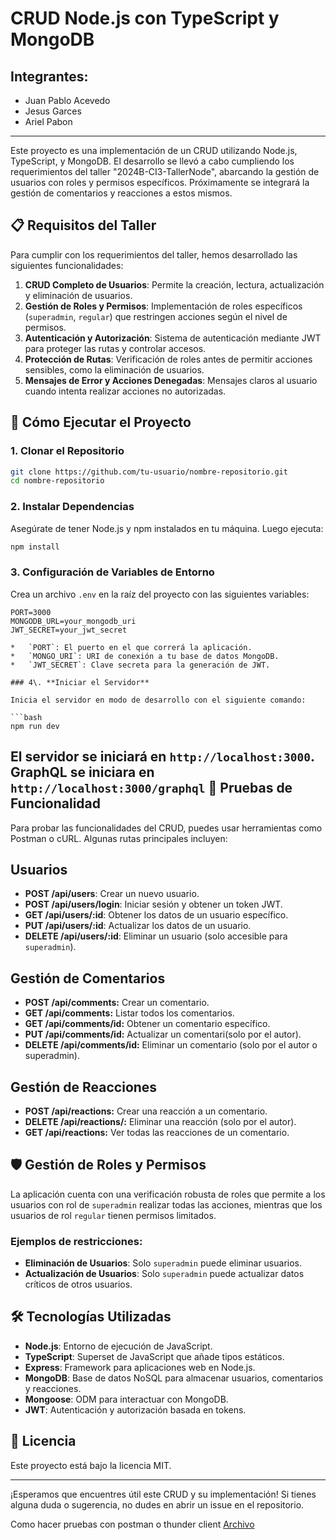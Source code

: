 # CRUD Node.js con TypeScript y MongoDB

## Integrantes:
- Juan Pablo Acevedo
- Jesus Garces
- Ariel Pabon

---

Este proyecto es una implementación de un CRUD utilizando Node.js, TypeScript, y MongoDB. El desarrollo se llevó a cabo cumpliendo los requerimientos del taller "2024B-CI3-TallerNode", abarcando la gestión de usuarios con roles y permisos específicos. Próximamente se integrará la gestión de comentarios y reacciones a estos mismos.

## 📋 Requisitos del Taller

Para cumplir con los requerimientos del taller, hemos desarrollado las siguientes funcionalidades:

1. **CRUD Completo de Usuarios**: Permite la creación, lectura, actualización y eliminación de usuarios.
2. **Gestión de Roles y Permisos**: Implementación de roles específicos (`superadmin`, `regular`) que restringen acciones según el nivel de permisos.
3. **Autenticación y Autorización**: Sistema de autenticación mediante JWT para proteger las rutas y controlar accesos.
4. **Protección de Rutas**: Verificación de roles antes de permitir acciones sensibles, como la eliminación de usuarios.
5. **Mensajes de Error y Acciones Denegadas**: Mensajes claros al usuario cuando intenta realizar acciones no autorizadas.

## 🚀 Cómo Ejecutar el Proyecto

### 1. **Clonar el Repositorio**


```bash
git clone https://github.com/tu-usuario/nombre-repositorio.git
cd nombre-repositorio

````

### 2\. **Instalar Dependencias**

Asegúrate de tener Node.js y npm instalados en tu máquina. Luego ejecuta:

```bash
npm install
```

### 3\. **Configuración de Variables de Entorno**

Crea un archivo `.env` en la raíz del proyecto con las siguientes variables:

```env
PORT=3000
MONGODB_URL=your_mongodb_uri
JWT_SECRET=your_jwt_secret
```
```
*   `PORT`: El puerto en el que correrá la aplicación.
*   `MONGO_URI`: URI de conexión a tu base de datos MongoDB.
*   `JWT_SECRET`: Clave secreta para la generación de JWT.

### 4\. **Iniciar el Servidor**

Inicia el servidor en modo de desarrollo con el siguiente comando:

```bash
npm run dev
```

El servidor se iniciará en `http://localhost:3000`.
GraphQL se iniciara en `http://localhost:3000/graphql`
🧪 Pruebas de Funcionalidad
---------------------------

Para probar las funcionalidades del CRUD, puedes usar herramientas como Postman o cURL. Algunas rutas principales incluyen:

## Usuarios

*   **POST /api/users**: Crear un nuevo usuario.
*   **POST /api/users/login**: Iniciar sesión y obtener un token JWT.
*   **GET /api/users/:id**: Obtener los datos de un usuario específico.
*   **PUT /api/users/:id**: Actualizar los datos de un usuario.
*   **DELETE /api/users/:id**: Eliminar un usuario (solo accesible para `superadmin`).

## Gestión de Comentarios

*   **POST /api/comments:** Crear un comentario.
*   **GET /api/comments:** Listar todos los comentarios.
*   **GET /api/comments/id:** Obtener un comentario específico.
*   **PUT /api/comments/id:** Actualizar un comentari(solo por el autor).
*   **DELETE /api/comments/id:** Eliminar un comentario (solo por el autor o superadmin).

## Gestión de Reacciones

* **POST /api/reactions:** Crear una reacción a un comentario.
* **DELETE /api/reactions/:** Eliminar una reacción (solo por el autor).
* **GET /api/reactions:** Ver todas las reacciones de un comentario.

🛡️ Gestión de Roles y Permisos
-------------------------------

La aplicación cuenta con una verificación robusta de roles que permite a los usuarios con rol de `superadmin` realizar todas las acciones, mientras que los usuarios de rol `regular` tienen permisos limitados.

### Ejemplos de restricciones:

*   **Eliminación de Usuarios**: Solo `superadmin` puede eliminar usuarios.
*   **Actualización de Usuarios**: Solo `superadmin` puede actualizar datos críticos de otros usuarios.



🛠️ Tecnologías Utilizadas
--------------------------

*   **Node.js**: Entorno de ejecución de JavaScript.
*   **TypeScript**: Superset de JavaScript que añade tipos estáticos.
*   **Express**: Framework para aplicaciones web en Node.js.
*   **MongoDB**: Base de datos NoSQL para almacenar usuarios, comentarios y reacciones.
*   **Mongoose**: ODM para interactuar con MongoDB.
*   **JWT**: Autenticación y autorización basada en tokens.

📜 Licencia
-----------

Este proyecto está bajo la licencia MIT.

* * *

¡Esperamos que encuentres útil este CRUD y su implementación! Si tienes alguna duda o sugerencia, no dudes en abrir un issue en el repositorio.

Como hacer pruebas con postman o thunder client [Archivo](/Docs/thunder-collection_postman_comments_manager.json)